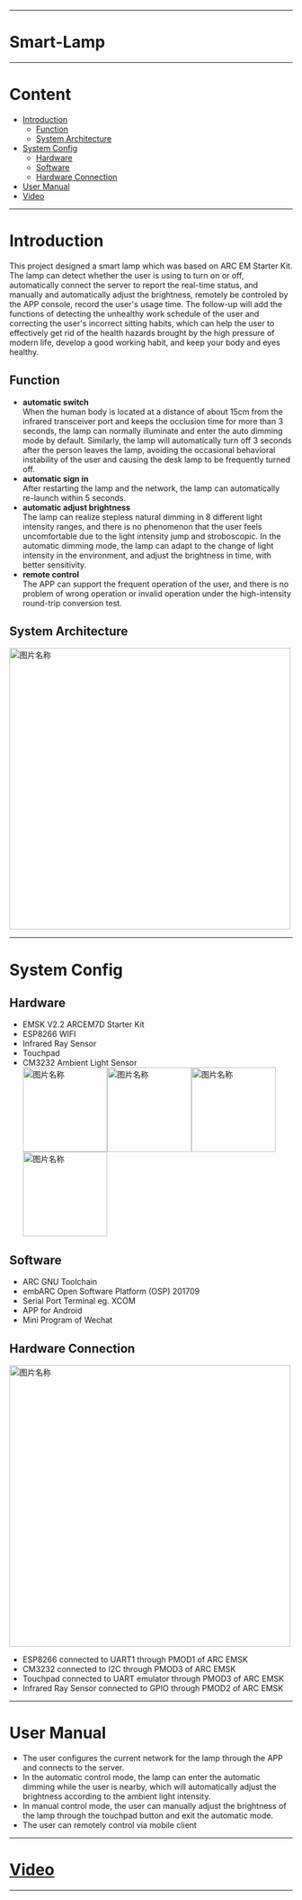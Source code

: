 ----
**Smart-Lamp**
====
----
# **Content**
* [Introduction](#introduction)
  * [Function](#function)
  * [System Architecture](#architecture)
* [System Config](#config)
  * [Hardware](#hardware)
  * [Software](#software)
  * [Hardware Connection](#connection)
* [User Manual](#usermanual)
* [Video](#video)
----
# **Introduction** <div id='introduction'/>
This project designed a smart lamp which was based on ARC EM Starter Kit. The lamp can detect whether the user is using to turn on or off, automatically connect the server to report the real-time status, and manually and automatically adjust the brightness, remotely be controled by the APP console, record the user's usage time. The follow-up will add the functions of detecting the unhealthy work schedule of the user and correcting the user's incorrect sitting habits, which can help the user to effectively get rid of the health hazards brought by the high pressure of modern life, develop a good working habit,  and keep your body and eyes healthy.<br>
## **Function** <div id='function'/>
* **automatic switch**<br>
When the human body is located at a distance of about 15cm from the infrared transceiver port and keeps the occlusion time for more than 3 seconds, the lamp can normally illuminate and enter the auto dimming mode by default. Similarly, the lamp will automatically turn off 3 seconds after the person leaves the lamp, avoiding the occasional behavioral instability of the user and causing the desk lamp to be frequently turned off.
* **automatic sign in**<br>
After restarting the lamp and the network, the lamp can automatically re-launch within 5 seconds.
* **automatic adjust brightness**<br>
The lamp can realize stepless natural dimming in 8 different light intensity ranges, and there is no phenomenon that the user feels uncomfortable due to the light intensity jump and stroboscopic. In the automatic dimming mode, the lamp can adapt to the change of light intensity in the environment, and adjust the brightness in time, with better sensitivity.
* **remote control**<br>
The APP can support the frequent operation of the user, and there is no problem of wrong operation or invalid operation under the high-intensity round-trip conversion test.
## **System Architecture** <div id='architecture'/>
<img src="https://github.com/tyhucosiii/smart-lamp/blob/master/pictures/system.png" width = "500" alt="图片名称" align=center /> <br>

----
# **System Config** <div id='config'/>
## **Hardware** <div id='hardware'/>
* EMSK V2.2 ARCEM7D Starter Kit
* ESP8266 WIFI
* Infrared Ray Sensor
* Touchpad
* CM3232 Ambient Light Sensor <br>
<img src="https://github.com/tyhucosiii/smart-lamp/blob/master/pictures/esp8266.jpg" height = "150" alt="图片名称" align=center /><img src="https://github.com/tyhucosiii/smart-lamp/blob/master/pictures/ir.jpg" height = "150" alt="图片名称" align=center /><img src="https://github.com/tyhucosiii/smart-lamp/blob/master/pictures/touchpad.jpg" height = "150" alt="图片名称" align=center /><img src="https://github.com/tyhucosiii/smart-lamp/blob/master/pictures/cm3232.jpg" height = "150" alt="图片名称" align=center />

## **Software** <div id='software'/>
* ARC GNU Toolchain
* embARC Open Software Platform (OSP) 201709
* Serial Port Terminal eg. XCOM
* APP for Android
* Mini Program of Wechat 
## **Hardware Connection** <div id='connection'/>
<img src="https://github.com/tyhucosiii/smart-lamp/blob/master/pictures/all.jpg" height = "500" alt="图片名称" align=center /><br>
* ESP8266 connected to UART1 through PMOD1 of ARC EMSK
* CM3232 connected to I2C through PMOD3 of ARC EMSK
* Touchpad connected to UART emulator through PMOD3 of ARC EMSK
* Infrared Ray Sensor connected to GPIO through PMOD2 of ARC EMSK

----
# **User Manual** <div id='usermanual'/>
* The user configures the current network for the lamp through the APP and connects to the server.
* In the automatic control mode, the lamp can enter the automatic dimming while the user is nearby, which will automatically adjust the brightness according to the ambient light intensity.
* In manual control mode, the user can manually adjust the brightness of the lamp through the touchpad button and exit the automatic mode.
* The user can remotely control via mobile client

----
# **[Video](https://v.youku.com/v_show/id_XMzcxMzE0NzA0NA==.html?spm=a2h3j.8428770.3416059.1) <div id='video'/>**
----
